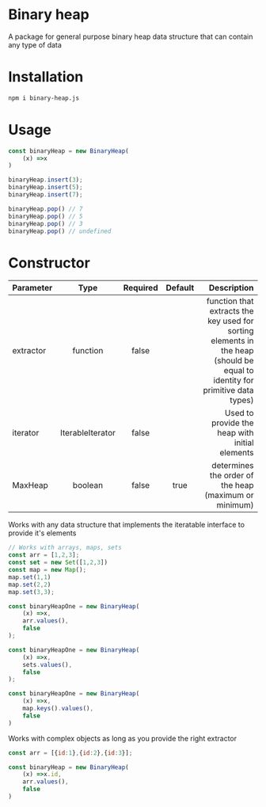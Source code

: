 # Binary heap
A package for general purpose binary heap data structure that can contain any type of data 

# Installation
```bash
npm i binary-heap.js
```

# Usage
```js
const binaryHeap = new BinaryHeap(
    (x) =>x
)

binaryHeap.insert(3);
binaryHeap.insert(5);
binaryHeap.insert(7);

binaryHeap.pop() // 7
binaryHeap.pop() // 5
binaryHeap.pop() // 3
binaryHeap.pop() // undefined
```

# Constructor

| Parameter   | Type | Required| Default| Description     |
| :---        |    :----:   | :---: | :---: |         ---: |
| extractor      | function |    false |   | function that extracts the key used for sorting elements in the heap (should be equal to identity for primitive data types)   |
| iterator   | IterableIterator  | false| | Used to provide the heap with initial elements |
MaxHeap | boolean | false | true | determines the order of the heap (maximum or minimum)

Works with any data structure that implements the iteratable interface to provide it's elements
```js
// Works with arrays, maps, sets
const arr = [1,2,3];
const set = new Set([1,2,3])
const map = new Map();
map.set(1,1)
map.set(2,2)
map.set(3,3);

const binaryHeapOne = new BinaryHeap(
    (x) =>x,
    arr.values(),
    false
);

const binaryHeapOne = new BinaryHeap(
    (x) =>x,
    sets.values(),
    false
);

const binaryHeapOne = new BinaryHeap(
    (x) =>x,
    map.keys().values(),
    false
)
```
Works with complex objects as long as you provide the right extractor

```js
const arr = [{id:1},{id:2},{id:3}];

const binaryHeap = new BinaryHeap(
    (x) =>x.id,
    arr.values(),
    false
)
```
